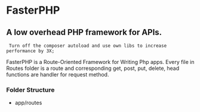 # FasterPHP
## A low overhead PHP framework for APIs.


```
 Turn off the composer autoload and use own libs to increase performance by 3X;
```

FasterPHP is a Route-Oriented Framework for Writing Php apps. Every file in Routes folder is a route and corresponding get, post, put, delete, head functions are handler for request method.

### Folder Structure
* app/routes
